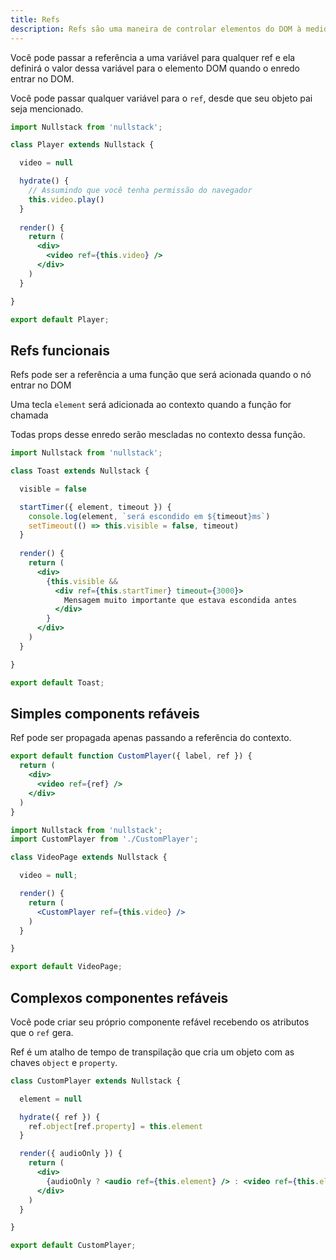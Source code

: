 ```yaml
---
title: Refs
description: Refs são uma maneira de controlar elementos do DOM à medida que são renderizados
---
```


Você pode passar a referência a uma variável para qualquer ref e ela definirá o valor dessa variável para o elemento DOM quando o enredo entrar no DOM.

Você pode passar qualquer variável para o `ref`, desde que seu objeto pai seja mencionado.

```jsx
import Nullstack from 'nullstack';

class Player extends Nullstack {

  video = null

  hydrate() {
    // Assumindo que você tenha permissão do navegador
    this.video.play()
  } 
 
  render() {
    return (
      <div>
        <video ref={this.video} />
      </div>
    )
  }

}

export default Player;
```

## Refs funcionais

Refs pode ser a referência a uma função que será acionada quando o nó entrar no DOM

Uma tecla `element` será adicionada ao contexto quando a função for chamada

Todas props desse enredo serão mescladas no contexto dessa função.

```jsx
import Nullstack from 'nullstack';

class Toast extends Nullstack {

  visible = false

  startTimer({ element, timeout }) {
    console.log(element, `será escondido em ${timeout}ms`)
    setTimeout(() => this.visible = false, timeout)
  }
 
  render() {
    return (
      <div>
        {this.visible &&
          <div ref={this.startTimer} timeout={3000}> 
            Mensagem muito importante que estava escondida antes 
          </div>
        }
      </div>
    )
  }

}

export default Toast;
```

## Simples components refáveis

Ref pode ser propagada apenas passando a referência do contexto.

```jsx
export default function CustomPlayer({ label, ref }) {
  return (
    <div>
      <video ref={ref} />
    </div>
  )
}
```

```jsx
import Nullstack from 'nullstack';
import CustomPlayer from './CustomPlayer';

class VideoPage extends Nullstack {

  video = null;

  render() {
    return (
      <CustomPlayer ref={this.video} />
    )
  }

}

export default VideoPage;
```

## Complexos componentes refáveis

Você pode criar seu próprio componente refável recebendo os atributos que o `ref` gera.

Ref é um atalho de tempo de transpilação que cria um objeto com as chaves `object` e `property`.

```jsx
class CustomPlayer extends Nullstack {

  element = null

  hydrate({ ref }) {
    ref.object[ref.property] = this.element
  }

  render({ audioOnly }) {
    return (
      <div>
        {audioOnly ? <audio ref={this.element} /> : <video ref={this.element} />}
      </div>
    )
  }

}

export default CustomPlayer;
```